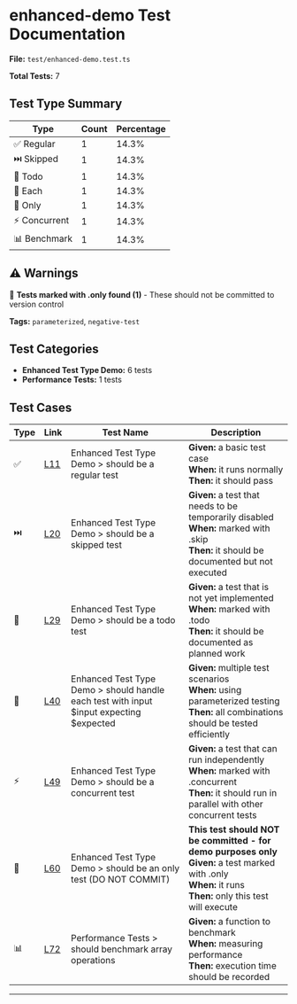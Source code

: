 # enhanced-demo Test Documentation

**File:** `test/enhanced-demo.test.ts`

**Total Tests:** 7

## Test Type Summary

| Type | Count | Percentage |
|------|--------|------------|
| ✅ Regular | 1 | 14.3% |
| ⏭️ Skipped | 1 | 14.3% |
| 📝 Todo | 1 | 14.3% |
| 🔄 Each | 1 | 14.3% |
| 🎯 Only | 1 | 14.3% |
| ⚡ Concurrent | 1 | 14.3% |
| 📊 Benchmark | 1 | 14.3% |

## ⚠️ Warnings

🚨 **Tests marked with .only found (1)** - These should not be committed to version control

**Tags:** `parameterized`, `negative-test`

## Test Categories

- **Enhanced Test Type Demo:** 6 tests
- **Performance Tests:** 1 tests

## Test Cases

| Type | Link | Test Name | Description |
|------|------|-----------|-------------|
| ✅ | [L11](https://github.com/username/tsdoc-test-docs/blob/main/src/test/enhanced-demo.test.ts#L11) | Enhanced Test Type Demo > should be a regular test | **Given:** a basic test case<br>**When:** it runs normally<br>**Then:** it should pass |
| ⏭️ | [L20](https://github.com/username/tsdoc-test-docs/blob/main/src/test/enhanced-demo.test.ts#L20) | Enhanced Test Type Demo > should be a skipped test | **Given:** a test that needs to be temporarily disabled<br>**When:** marked with .skip<br>**Then:** it should be documented but not executed |
| 📝 | [L29](https://github.com/username/tsdoc-test-docs/blob/main/src/test/enhanced-demo.test.ts#L29) | Enhanced Test Type Demo > should be a todo test | **Given:** a test that is not yet implemented<br>**When:** marked with .todo<br>**Then:** it should be documented as planned work |
| 🔄 | [L40](https://github.com/username/tsdoc-test-docs/blob/main/src/test/enhanced-demo.test.ts#L40) | Enhanced Test Type Demo > should handle each test with input $input expecting $expected | **Given:** multiple test scenarios<br>**When:** using parameterized testing<br>**Then:** all combinations should be tested efficiently |
| ⚡ | [L49](https://github.com/username/tsdoc-test-docs/blob/main/src/test/enhanced-demo.test.ts#L49) | Enhanced Test Type Demo > should be a concurrent test | **Given:** a test that can run independently<br>**When:** marked with .concurrent<br>**Then:** it should run in parallel with other concurrent tests |
| 🎯 | [L60](https://github.com/username/tsdoc-test-docs/blob/main/src/test/enhanced-demo.test.ts#L60) | Enhanced Test Type Demo > should be an only test (DO NOT COMMIT) | **This test should NOT be committed - for demo purposes only**<br>**Given:** a test marked with .only<br>**When:** it runs<br>**Then:** only this test will execute |
| 📊 | [L72](https://github.com/username/tsdoc-test-docs/blob/main/src/test/enhanced-demo.test.ts#L72) | Performance Tests > should benchmark array operations | **Given:** a function to benchmark<br>**When:** measuring performance<br>**Then:** execution time should be recorded |

---
